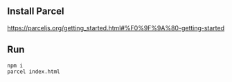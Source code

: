 ## Install Parcel

https://parceljs.org/getting_started.html#%F0%9F%9A%80-getting-started

## Run
`npm i`<br />
`parcel index.html`